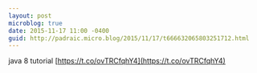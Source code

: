 ```yaml
---
layout: post
microblog: true
date: 2015-11-17 11:00 -0400
guid: http://padraic.micro.blog/2015/11/17/t666632065803251712.html
---
```

java 8 tutorial [https://t.co/ovTRCfqhY4](https://t.co/ovTRCfqhY4)
